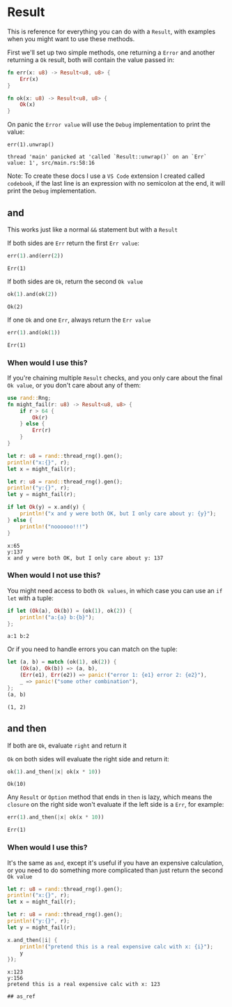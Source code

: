 # Result 
This is reference for everything you can do with a `Result`, with examples when you might want to use these methods.

First we'll set up two simple methods, one returning a `Error` and another returning a `Ok` result, both will contain the value passed in:
```rust
fn err(x: u8) -> Result<u8, u8> {
	Err(x)	
}

fn ok(x: u8) -> Result<u8, u8> {
	Ok(x)	
}
```

On panic the `Error value` will use the `Debug` implementation to print the value:
```
err(1).unwrap()
```
```
thread 'main' panicked at 'called `Result::unwrap()` on an `Err` value: 1', src/main.rs:58:16
```

Note: To create these docs I use a `VS Code` extension I created called `codebook`, if the last line is an expression with no semicolon at the end, it will print the `Debug` implementation.

## and
This works just like a normal `&&` statement but with a `Result`

If both sides are `Err` return the first `Err value`:
```rust
err(1).and(err(2))
```
```output
Err(1)
```

If both sides are `Ok`, return the second `Ok value`
```rust
ok(1).and(ok(2))
```
```output
Ok(2)
```

If one `Ok` and one `Err`, always return the `Err value`
```rust
err(1).and(ok(1))
```
```output
Err(1)
```

### When would I use this?

If you're chaining multiple `Result` checks, and you only care about the final `Ok value`, or you don't care about any of them:
```rust
use rand::Rng;
fn might_fail(r: u8) -> Result<u8, u8> {
	if r > 64 {
		Ok(r)
	} else {
		Err(r)
	}
}

let r: u8 = rand::thread_rng().gen();
println!("x:{}", r);
let x = might_fail(r);

let r: u8 = rand::thread_rng().gen();
println!("y:{}", r);
let y = might_fail(r);

if let Ok(y) = x.and(y) {
	println!("x and y were both OK, but I only care about y: {y}");
} else {
	println!("noooooo!!!")
}
```
```output
x:65
y:137
x and y were both OK, but I only care about y: 137
```

### When would I not use this?
You might need access to both `Ok values`, in which case you can use an `if let` with a tuple:
```rust
if let (Ok(a), Ok(b)) = (ok(1), ok(2)) {
	println!("a:{a} b:{b}");
};
```
```output
a:1 b:2
```

Or if you need to handle errors you can match on the tuple:
```rust
let (a, b) = match (ok(1), ok(2)) {
	(Ok(a), Ok(b)) => (a, b),
	(Err(e1), Err(e2)) => panic!("error 1: {e1} error 2: {e2}"),
	_ => panic!("some other combination"),
};
(a, b)
```
```output
(1, 2)
```

## and then
If both are `Ok`, evaluate `right` and return it

`Ok` on both sides will evaluate the right side and return it:
```rust
ok(1).and_then(|x| ok(x * 10))
```
```output
Ok(10)
```

Any `Result` or `Option` method that ends in `then` is lazy, which means the `closure` on the right side won't evaluate if the left side is a `Err`, for example:
```rust
err(1).and_then(|x| ok(x * 10))
```
```output
Err(1)
```

### When would I use this?
It's the same as `and`, except it's useful if you have an expensive calculation, or you need to do something more complicated than just return the second `Ok value`
```rust
let r: u8 = rand::thread_rng().gen();
println!("x:{}", r);
let x = might_fail(r);

let r: u8 = rand::thread_rng().gen();
println!("y:{}", r);
let y = might_fail(r);

x.and_then(|i| {
	println!("pretend this is a real expensive calc with x: {i}");
	y
});
```
```output
x:123
y:156
pretend this is a real expensive calc with x: 123
```
```rust
## as_ref
```
